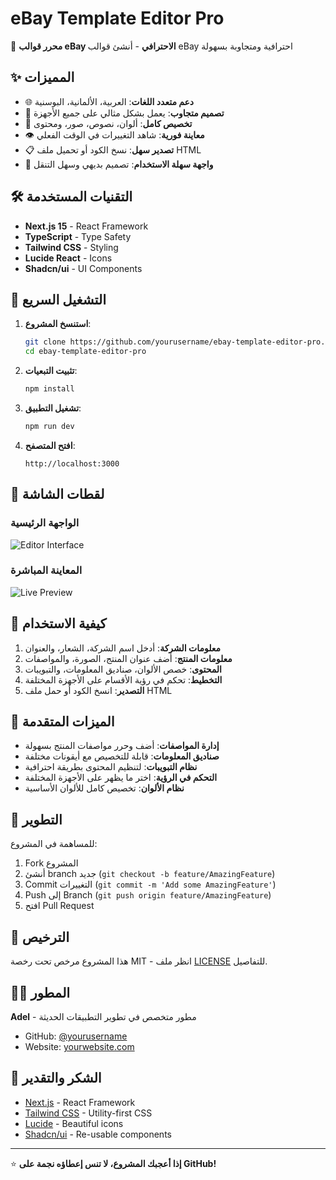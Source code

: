 # eBay Template Editor Pro

🚀 **محرر قوالب eBay الاحترافي** - أنشئ قوالب eBay احترافية ومتجاوبة بسهولة

## ✨ المميزات

- 🌐 **دعم متعدد اللغات**: العربية، الألمانية، البوسنية
- 📱 **تصميم متجاوب**: يعمل بشكل مثالي على جميع الأجهزة
- 🎨 **تخصيص كامل**: ألوان، نصوص، صور، ومحتوى
- 👁️ **معاينة فورية**: شاهد التغييرات في الوقت الفعلي
- 📋 **تصدير سهل**: نسخ الكود أو تحميل ملف HTML
- 🔧 **واجهة سهلة الاستخدام**: تصميم بديهي وسهل التنقل

## 🛠️ التقنيات المستخدمة

- **Next.js 15** - React Framework
- **TypeScript** - Type Safety
- **Tailwind CSS** - Styling
- **Lucide React** - Icons
- **Shadcn/ui** - UI Components

## 🚀 التشغيل السريع

1. **استنسخ المشروع**:
   ```bash
   git clone https://github.com/yourusername/ebay-template-editor-pro.git
   cd ebay-template-editor-pro
   ```

2. **تثبيت التبعيات**:
   ```bash
   npm install
   ```

3. **تشغيل التطبيق**:
   ```bash
   npm run dev
   ```

4. **افتح المتصفح**:
   ```
   http://localhost:3000
   ```

## 📸 لقطات الشاشة

### الواجهة الرئيسية
![Editor Interface](https://via.placeholder.com/800x400/005EB8/FFFFFF?text=eBay+Template+Editor+Pro)

### المعاينة المباشرة
![Live Preview](https://via.placeholder.com/800x400/1a202c/FFFFFF?text=Live+Preview)

## 🎯 كيفية الاستخدام

1. **معلومات الشركة**: أدخل اسم الشركة، الشعار، والعنوان
2. **معلومات المنتج**: أضف عنوان المنتج، الصورة، والمواصفات
3. **المحتوى**: خصص الألوان، صناديق المعلومات، والتبويبات
4. **التخطيط**: تحكم في رؤية الأقسام على الأجهزة المختلفة
5. **التصدير**: انسخ الكود أو حمل ملف HTML

## 🌟 الميزات المتقدمة

- **إدارة المواصفات**: أضف وحرر مواصفات المنتج بسهولة
- **صناديق المعلومات**: قابلة للتخصيص مع أيقونات مختلفة
- **نظام التبويبات**: لتنظيم المحتوى بطريقة احترافية
- **التحكم في الرؤية**: اختر ما يظهر على الأجهزة المختلفة
- **نظام الألوان**: تخصيص كامل للألوان الأساسية

## 🔧 التطوير

للمساهمة في المشروع:

1. Fork المشروع
2. أنشئ branch جديد (`git checkout -b feature/AmazingFeature`)
3. Commit التغييرات (`git commit -m 'Add some AmazingFeature'`)
4. Push إلى Branch (`git push origin feature/AmazingFeature`)
5. افتح Pull Request

## 📝 الترخيص

هذا المشروع مرخص تحت رخصة MIT - انظر ملف [LICENSE](LICENSE) للتفاصيل.

## 👨‍💻 المطور

**Adel** - مطور متخصص في تطوير التطبيقات الحديثة

- GitHub: [@yourusername](https://github.com/yourusername)
- Website: [yourwebsite.com](https://yourwebsite.com)

## 🙏 الشكر والتقدير

- [Next.js](https://nextjs.org/) - React Framework
- [Tailwind CSS](https://tailwindcss.com/) - Utility-first CSS
- [Lucide](https://lucide.dev/) - Beautiful icons
- [Shadcn/ui](https://ui.shadcn.com/) - Re-usable components

---

⭐ **إذا أعجبك المشروع، لا تنس إعطاؤه نجمة على GitHub!**

